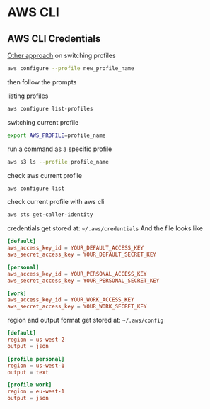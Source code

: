 # AWS CLI
## AWS CLI Credentials
[Other approach](https://dev.to/aws-builders/switch-between-aws-accounts-in-your-cli-like-never-before-l9b) on switching profiles


```bash
aws configure --profile new_profile_name
```
then follow the prompts

listing profiles
```bash
aws configure list-profiles
```

switching current profile
```bash
export AWS_PROFILE=profile_name
```

run a command as a specific profile
```bash
aws s3 ls --profile profile_name
```

check aws current profile
```bash
aws configure list
```

check current profile with aws cli
```bash
aws sts get-caller-identity
```

credentials get stored at:
`~/.aws/credentials`
And the file looks like
```toml
[default]
aws_access_key_id = YOUR_DEFAULT_ACCESS_KEY
aws_secret_access_key = YOUR_DEFAULT_SECRET_KEY

[personal]
aws_access_key_id = YOUR_PERSONAL_ACCESS_KEY
aws_secret_access_key = YOUR_PERSONAL_SECRET_KEY

[work]
aws_access_key_id = YOUR_WORK_ACCESS_KEY
aws_secret_access_key = YOUR_WORK_SECRET_KEY
```

region and output format get stored at:
`~/.aws/config`
```toml
[default]
region = us-west-2
output = json

[profile personal]
region = us-west-1
output = text

[profile work]
region = eu-west-1
output = json
```